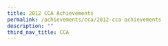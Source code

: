 ```yaml
---
title: 2012 CCA Achievements
permalink: /achievements/cca/2012-cca-achievements
description: ""
third_nav_title: CCA
---
```

